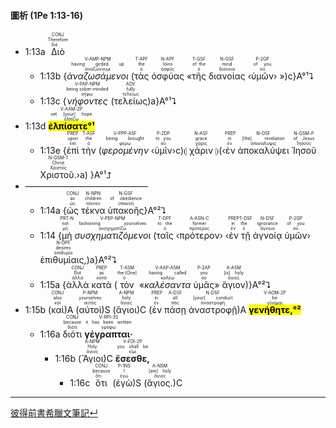 #### 圖析 (1Pe 1:13-16)

- 1:13a <RUBY><ruby><ruby>Διὸ<rt>διό</rt></ruby><rt>Therefore</rt></ruby><rt>CONJ</rt></RUBY> 
	- 1:13b {<RUBY><ruby><ruby><em>ἀναζωσάμενοι</em><rt>ἀναζώννυμι</rt></ruby><rt>having girded up</rt></ruby><rt>V-AMP-NPM</rt></RUBY> (<RUBY><ruby><ruby>τὰς<rt>ὁ</rt></ruby><rt>the</rt></ruby><rt>T-APF</rt></RUBY> <RUBY><ruby><ruby>ὀσφύας<rt>ὀσφῦς</rt></ruby><rt>loins</rt></ruby><rt>N-APF</rt></RUBY> «<RUBY><ruby><ruby>τῆς<rt>ὁ</rt></ruby><rt>of the</rt></ruby><rt>T-GSF</rt></RUBY> <RUBY><ruby><ruby>διανοίας<rt>διάνοια</rt></ruby><rt>mind</rt></ruby><rt>N-GSF</rt></RUBY> ‹<RUBY><ruby><ruby>ὑμῶν<rt>σύ</rt></ruby><rt>of you</rt></ruby><rt>P-2GP</rt></RUBY>› »)c}A°¹⮧
	- 1:13c {<RUBY><ruby><ruby><em>νήφοντες</em><rt>νήφω</rt></ruby><rt>being sober-minded</rt></ruby><rt>V-PAP-NPM</rt></RUBY> (<RUBY><ruby><ruby>τελείως<rt>τελείως</rt></ruby><rt>fully</rt></ruby><rt>ADV</rt></RUBY>)a}A°¹⮧
- 1:13d <RUBY><ruby><ruby><mark><strong>ἐλπίσατε°¹</strong></mark><rt>ἐλπίζω</rt></ruby><rt>set [your] hope</rt></ruby><rt>V-AAM-2P</rt></RUBY>
	- 1:13e {<RUBY><ruby><ruby>ἐπὶ<rt>ἐπί</rt></ruby><rt>upon</rt></ruby><rt>PREP</rt></RUBY> <RUBY><ruby><ruby>τὴν<rt>ὁ</rt></ruby><rt>the</rt></ruby><rt>T-ASF</rt></RUBY> (<RUBY><ruby><ruby><em>φερομένην</em><rt>φέρω</rt></ruby><rt>being brought</rt></ruby><rt>V-PPP-ASF</rt></RUBY> ‹<RUBY><ruby><ruby>ὑμῖν<rt>σύ</rt></ruby><rt>to you</rt></ruby><rt>P-2DP</rt></RUBY>›c)⦇ <RUBY><ruby><ruby>χάριν<rt>χάρις</rt></ruby><rt>grace</rt></ruby><rt>N-ASF</rt></RUBY> ⦈(‹<RUBY><ruby><ruby>ἐν<rt>ἐν</rt></ruby><rt>in</rt></ruby><rt>PREP</rt></RUBY> <RUBY><ruby><ruby>ἀποκαλύψει<rt>ἀποκάλυψις</rt></ruby><rt>[the] revelation</rt></ruby><rt>N-DSF</rt></RUBY> <RUBY><ruby><ruby>Ἰησοῦ<rt>Ἰησοῦς</rt></ruby><rt>of Jesus</rt></ruby><rt>N-GSM-P</rt></RUBY> <RUBY><ruby><ruby>Χριστοῦ.<rt>Χριστός</rt></ruby><rt>Christ</rt></ruby><rt>N-GSM-T</rt></RUBY>›a) }A°¹⮥
- ——————————————
	- 1:14a {<RUBY><ruby><ruby>ὡς<rt>ὡς</rt></ruby><rt>as</rt></ruby><rt>CONJ</rt></RUBY> <RUBY><ruby><ruby>τέκνα<rt>τέκνον</rt></ruby><rt>children</rt></ruby><rt>N-NPN</rt></RUBY> <RUBY><ruby><ruby>ὑπακοῆς<rt>ὑπακοή</rt></ruby><rt>of obedience</rt></ruby><rt>N-GSF</rt></RUBY>}A°²⮧ 
	- 1:14 {<RUBY><ruby><ruby>μὴ<rt>μή</rt></ruby><rt>not</rt></ruby><rt>PRT-N</rt></RUBY> <RUBY><ruby><ruby><em>συσχηματιζόμενοι</em><rt>συσχηματίζω</rt></ruby><rt>fashioning yourselves</rt></ruby><rt>V-PEP-NPM</rt></RUBY> (<RUBY><ruby><ruby>ταῖς<rt>ὁ</rt></ruby><rt>to the</rt></ruby><rt>T-DPF</rt></RUBY> ‹<RUBY><ruby><ruby>πρότερον<rt>πρότερος</rt></ruby><rt>former</rt></ruby><rt>A-ASN-C</rt></RUBY>› ‹<RUBY><ruby><ruby>ἐν<rt>ἐν</rt></ruby><rt>in</rt></ruby><rt>PREP</rt></RUBY> <RUBY><ruby><ruby>τῇ<rt>ὁ</rt></ruby><rt>the</rt></ruby><rt>T-DSF</rt></RUBY> <RUBY><ruby><ruby>ἀγνοίᾳ<rt>ἄγνοια</rt></ruby><rt>ignorance</rt></ruby><rt>N-DSF</rt></RUBY> <RUBY><ruby><ruby>ὑμῶν<rt>σύ</rt></ruby><rt>of you</rt></ruby><rt>P-2GP</rt></RUBY>› <RUBY><ruby><ruby>ἐπιθυμίαις,<rt>ἐπιθυμία</rt></ruby><rt>desires</rt></ruby><rt>N-DPF</rt></RUBY>)a}A°²⮧
	- 1:15a {<RUBY><ruby><ruby>ἀλλὰ<rt>ἀλλά</rt></ruby><rt>But</rt></ruby><rt>CONJ</rt></RUBY> <RUBY><ruby><ruby>κατὰ<rt>κατά</rt></ruby><rt>as</rt></ruby><rt>PREP</rt></RUBY> (<RUBY><ruby><ruby>τὸν<rt>ὁ</rt></ruby><rt>the [One]</rt></ruby><rt>T-ASM</rt></RUBY> «<RUBY><ruby><ruby><em>καλέσαντα</em><rt>καλέω</rt></ruby><rt>having called</rt></ruby><rt>V-AAP-ASM</rt></RUBY> <RUBY><ruby><ruby>ὑμᾶς<rt>σύ</rt></ruby><rt>you</rt></ruby><rt>P-2AP</rt></RUBY>» <RUBY><ruby><ruby>ἅγιον<rt>ἅγιος</rt></ruby><rt>[is] holy</rt></ruby><rt>A-ASM</rt></RUBY>)}A°²⮧
- 1:15b (<RUBY><ruby><ruby>καὶ<rt>καί</rt></ruby><rt>also</rt></ruby><rt>CONJ</rt></RUBY>)A (<RUBY><ruby><ruby>αὐτοὶ<rt>αὐτός</rt></ruby><rt>yourselves</rt></ruby><rt>P-NPM</rt></RUBY>)S (<RUBY><ruby><ruby>ἅγιοι<rt>ἅγιος</rt></ruby><rt>holy</rt></ruby><rt>A-NPM</rt></RUBY>)C (<RUBY><ruby><ruby>ἐν<rt>ἐν</rt></ruby><rt>in</rt></ruby><rt>PREP</rt></RUBY> <RUBY><ruby><ruby>πάσῃ<rt>πᾶς</rt></ruby><rt>all</rt></ruby><rt>A-DSF</rt></RUBY> <RUBY><ruby><ruby>ἀναστροφῇ<rt>ἀναστροφή</rt></ruby><rt>[your] conduct</rt></ruby><rt>N-DSF</rt></RUBY>)A <RUBY><ruby><ruby><mark><strong>γενήθητε,°²</strong></mark><rt>γίνομαι</rt></ruby><rt>be</rt></ruby><rt>V-AOM-2P</rt></RUBY> 
	- 1:16a <RUBY><ruby><ruby>διότι<rt>διότι</rt></ruby><rt>because</rt></ruby><rt>CONJ</rt></RUBY> <RUBY><ruby><ruby><strong>γέγραπται·</strong><rt>γράφω</rt></ruby><rt>it has been written</rt></ruby><rt>V-RPI-3S</rt></RUBY> 
		- 1:16b (<RUBY><ruby><ruby>Ἅγιοι<rt>ἅγιος</rt></ruby><rt>Holy</rt></ruby><rt>A-NPM</rt></RUBY>)C <RUBY><ruby><ruby><strong>ἔσεσθε,</strong><rt>εἰμί</rt></ruby><rt>you shall be</rt></ruby><rt>V-FDI-2P</rt></RUBY> 
			- 1:16c <RUBY><ruby><ruby>ὅτι<rt>ὅτι</rt></ruby><rt>because</rt></ruby><rt>CONJ</rt></RUBY> (<RUBY><ruby><ruby>ἐγὼ<rt>ἐγώ</rt></ruby><rt>I</rt></ruby><rt>P-1NS</rt></RUBY>)S (<RUBY><ruby><ruby>ἅγιος.<rt>ἅγιος</rt></ruby><rt>[am] holy</rt></ruby><rt>A-NSM</rt></RUBY>)C



---
[彼得前書希臘文筆記↵](1Peter-Notes.md)
